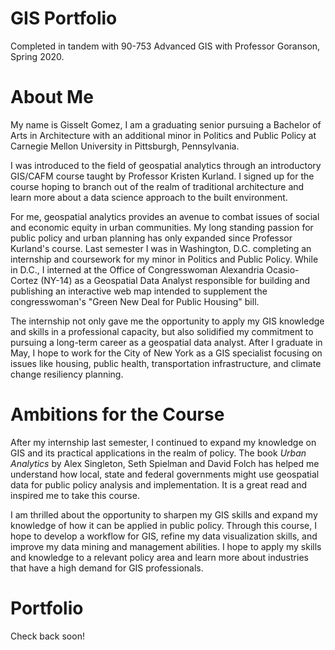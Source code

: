 # GIS Portfolio
Completed in tandem with 90-753 Advanced GIS with Professor Goranson, Spring 2020.

# About Me
My name is Gisselt Gomez, I am a graduating senior pursuing a Bachelor of Arts in Architecture with an additional minor in Politics and Public Policy at Carnegie Mellon University in Pittsburgh, Pennsylvania. 

I was introduced to the field of geospatial analytics through an introductory GIS/CAFM course taught by Professor Kristen Kurland. I signed up for the course hoping to branch out of the realm of traditional architecture and learn more about a data science approach to the built environment. 

For me, geospatial analytics provides an avenue to combat issues of social and economic equity in urban communities. My long standing passion for public policy and urban planning has only expanded since Professor Kurland's course. Last semester I was in Washington, D.C. completing an internship and coursework for my minor in Politics and Public Policy. While in D.C., I interned at the Office of Congresswoman Alexandria Ocasio-Cortez (NY-14) as a Geospatial Data Analyst responsible for building and publishing an interactive web map intended to supplement the congresswoman's "Green New Deal for Public Housing" bill. 

The internship not only gave me the opportunity to apply my GIS knowledge and skills in a professional capacity, but also solidified my commitment to pursuing a long-term career as a geospatial data analyst. After I graduate in May, I hope to work for the City of New York as a GIS specialist focusing on issues like housing, public health, transportation infrastructure, and climate change resiliency planning. 


# Ambitions for the Course 
After my internship last semester, I continued to expand my knowledge on GIS and its practical applications in the realm of policy. The book *Urban Analytics* by Alex Singleton, Seth Spielman and David Folch has helped me understand how local, state and federal governments might use geospatial data for public policy analysis and implementation. It is a great read and inspired me to take this course.

I am thrilled about the opportunity to sharpen my GIS skills and expand my knowledge of how it can be applied in public policy. Through this course, I hope to develop a workflow for GIS, refine my data visualization skills, and improve my data mining and management abilities. I hope to apply my skills and knowledge to a relevant policy area and learn more about industries that have a high demand for GIS professionals. 
  
  
# Portfolio
Check back soon!
